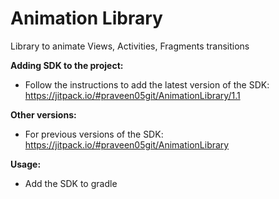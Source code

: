# Animation Library

Library to animate Views, Activities, Fragments transitions

<b>Adding SDK to the project:</b>
* Follow the instructions to add the latest version of the SDK: https://jitpack.io/#praveen05git/AnimationLibrary/1.1

<b>Other versions:</b>
* For previous versions of the SDK: https://jitpack.io/#praveen05git/AnimationLibrary

<b>Usage:</b>
* Add the SDK to gradle
